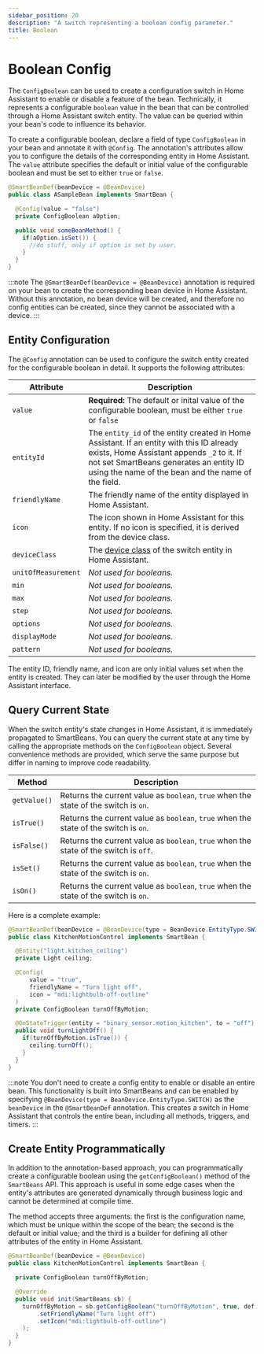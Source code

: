 ```yaml
---
sidebar_position: 20
description: "A switch representing a boolean config parameter."
title: Boolean
---
```


# Boolean Config

The `ConfigBoolean` can be used to create a configuration switch in Home Assistant to enable or disable a feature of the
bean. Technically, it represents a configurable `boolean` value in the bean that can be controlled through a Home
Assistant switch entity. The value can be queried within your bean's code to influence its behavior. 

To create a configurable boolean, declare a field of type `ConfigBoolean` in your bean and annotate it with `@Config`. 
The annotation's attributes allow you to configure the details of the corresponding entity in Home Assistant. The 
`value` attribute specifies the default or initial value of the configurable boolean and must be set to either `true` 
or `false`.

````java
@SmartBeanDef(beanDevice = @BeanDevice)
public class ASampleBean implements SmartBean {

  @Config(value = "false")
  private ConfigBoolean aOption;

  public void someBeanMethod() {
    if(aOption.isSet()) {
      //do stuff, only if option is set by user.
    }
  }
}
````

:::note
The `@SmartBeanDef(beanDevice = @BeanDevice)` annotation is required on your bean to create the corresponding bean device 
in Home Assistant. Without this annotation, no bean device will be created, and therefore no config entities can be 
created, since they cannot be associated with a device.
:::

## Entity Configuration

The `@Config` annotation can be used to configure the switch entity created for the configurable boolean in detail. It
supports the following attributes:

| Attribute           | Description                                                                                                                                                                                                                              |
|---------------------|------------------------------------------------------------------------------------------------------------------------------------------------------------------------------------------------------------------------------------------|
| `value`             | **Required:** The default or inital value of the configurable boolean, must be either `true` or `false`                                                                                                                                  |
| `entityId`          | The `entity_id` of the entity created in Home Assistant. If an entity with this ID already exists, Home Assistant appends `_2` to it. If not set SmartBeans generates an entity ID using the name of the bean and the name of the field. |
| `friendlyName`      | The friendly name of the entity displayed in Home Assistant.                                                                                                                                                                             |
| `icon`              | The icon shown in Home Assistant for this entity. If no icon is specified, it is derived from the device class.                                                                                                                          |
| `deviceClass`       | The [device class](https://www.home-assistant.io/integrations/switch/#device-class) of the switch entity in Home Assistant.                                                                                                              |
| `unitOfMeasurement` | _Not used for booleans._                                                                                                                                                                                                                 |
| `min`               | _Not used for booleans._                                                                                                                                                                                                                 |
| `max`               | _Not used for booleans._                                                                                                                                                                                                                 |
| `step`              | _Not used for booleans._                                                                                                                                                                                                                 |
| `options`           | _Not used for booleans._                                                                                                                                                                                                                 |
| `displayMode`       | _Not used for booleans._                                                                                                                                                                                                                 |
| `pattern`           | _Not used for booleans._                                                                                                                                                                                                                 |

The entity ID, friendly name, and icon are only initial values set when the entity is created. They can later be 
modified by the user through the Home Assistant interface.

## Query Current State

When the switch entity's state changes in Home Assistant, it is immediately propagated to SmartBeans. You can query the
current state at any time by calling the appropriate methods on the `ConfigBoolean` object. Several convenience methods
are provided, which serve the same purpose but differ in naming to improve code readability.

| Method       | Description                                                                           |
|--------------|---------------------------------------------------------------------------------------|
| `getValue()` | Returns the current value as `boolean`, `true` when the state of the switch is `on`.  |
| `isTrue()`   | Returns the current value as `boolean`, `true` when the state of the switch is `on`.  |
| `isFalse()`  | Returns the current value as `boolean`, `true` when the state of the switch is `off`. |
| `isSet()`    | Returns the current value as `boolean`, `true` when the state of the switch is `on`.  |
| `isOn()`     | Returns the current value as `boolean`, `true` when the state of the switch is `on`.  |

Here is a complete example:

````java
@SmartBeanDef(beanDevice = @BeanDevice(type = BeanDevice.EntityType.SWITCH))
public class KitchenMotionControl implements SmartBean {

  @Entity("light.kitchen_ceiling")
  private Light ceiling;

  @Config(
      value = "true",
      friendlyName = "Turn light off",
      icon = "mdi:lightbulb-off-outline"
  )
  private ConfigBoolean turnOffByMotion;

  @OnStateTrigger(entity = "binary_sensor.motion_kitchen", to = "off")
  public void turnLightOff() {
    if(turnOffByMotion.isTrue()) {
      ceiling.turnOff();
    }
  }
}
````

:::note
You don't need to create a config entity to enable or disable an entire bean. This functionality is built into SmartBeans 
and can be enabled by specifying `@BeanDevice(type = BeanDevice.EntityType.SWITCH)` as the `beanDevice` in the 
`@SmartBeanDef` annotation. This creates a switch in Home Assistant that controls the entire bean, including all methods, 
triggers, and timers.
:::

## Create Entity Programmatically

In addition to the annotation-based approach, you can programmatically create a configurable boolean using the 
`getConfigBoolean()` method of the `SmartBeans` API. This approach is useful in some edge cases when the entity's
attributes are generated dynamically through business logic and cannot be determined at compile time. 

The method accepts three arguments: the first is the configuration name, which must be unique within the scope of the
bean; the second is the default or initial value; and the third is a builder for defining all other attributes of the 
entity in Home Assistant.

````java
@SmartBeanDef(beanDevice = @BeanDevice)
public class KitchenMotionControl implements SmartBean {

  private ConfigBoolean turnOffByMotion;

  @Override
  public void init(SmartBeans sb) {
    turnOffByMotion = sb.getConfigBoolean("turnOffByMotion", true, def -> def
        .setFriendlyName("Turn light off")
        .setIcon("mdi:lightbulb-off-outline")
    );
  }
}
````

